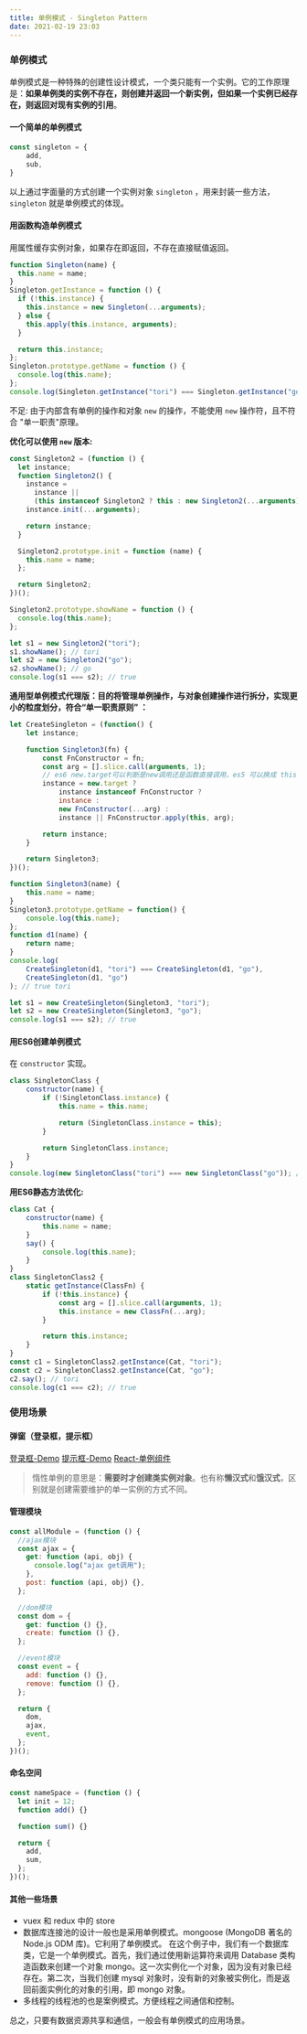 ```yaml
---
title: 单例模式 - Singleton Pattern
date: 2021-02-19 23:03
---
```


### 单例模式

单例模式是一种特殊的创建性设计模式，一个类只能有一个实例。它的工作原理是：**如果单例类的实例不存在，则创建并返回一个新实例，但如果一个实例已经存在，则返回对现有实例的引用**。

#### 一个简单的单例模式

```js
const singleton = {
    add,
    sub,
}
```

以上通过字面量的方式创建一个实例对象 `singleton` ，用来封装一些方法， `singleton` 就是单例模式的体现。

#### 用函数构造单例模式

用属性缓存实例对象，如果存在即返回，不存在直接赋值返回。

```js
function Singleton(name) {
  this.name = name;
}
Singleton.getInstance = function () {
  if (!this.instance) {
    this.instance = new Singleton(...arguments);
  } else {
    this.apply(this.instance, arguments);
  }

  return this.instance;
};
Singleton.prototype.getName = function () {
  console.log(this.name);
};
console.log(Singleton.getInstance("tori") === Singleton.getInstance("go")); //true
```

不足: 由于内部含有单例的操作和对象 `new` 的操作，不能使用 `new` 操作符，且不符合 "单一职责"原理。

**优化可以使用 `new` 版本:**

```js
const Singleton2 = (function () {
  let instance;
  function Singleton2() {
    instance =
      instance ||
      (this instanceof Singleton2 ? this : new Singleton2(...arguments));
    instance.init(...arguments);

    return instance;
  }

  Singleton2.prototype.init = function (name) {
    this.name = name;
  };

  return Singleton2;
})();

Singleton2.prototype.showName = function () {
  console.log(this.name);
};

let s1 = new Singleton2("tori");
s1.showName(); // tori
let s2 = new Singleton2("go");
s2.showName(); // go
console.log(s1 === s2); // true
```

**通用型单例模式代理版：目的将管理单例操作，与对象创建操作进行拆分，实现更小的粒度划分，符合“单一职责原则” ：**

```js
let CreateSingleton = (function() {
    let instance;

    function Singleton3(fn) {
        const FnConstructor = fn;
        const arg = [].slice.call(arguments, 1);
        // es6 new.target可以判断是new调用还是函数直接调用，es5 可以换成 this.constructor === fn
        instance = new.target ?
            instance instanceof FnConstructor ?
            instance :
            new FnConstructor(...arg) :
            instance || FnConstructor.apply(this, arg);

        return instance;
    }

    return Singleton3;
})();

function Singleton3(name) {
    this.name = name;
}
Singleton3.prototype.getName = function() {
    console.log(this.name);
};
function d1(name) {
    return name;
}
console.log(
    CreateSingleton(d1, "tori") === CreateSingleton(d1, "go"),
    CreateSingleton(d1, "go")
); // true tori

let s1 = new CreateSingleton(Singleton3, "tori");
let s2 = new CreateSingleton(Singleton3, "go");
console.log(s1 === s2); // true
```

#### 用ES6创建单例模式

在 `constructor` 实现。

```js
class SingletonClass {
    constructor(name) {
        if (!SingletonClass.instance) {
            this.name = this.name;

            return (SingletonClass.instance = this);
        }

        return SingletonClass.instance;
    }
}
console.log(new SingletonClass("tori") === new SingletonClass("go")); // true
```

**用ES6静态方法优化:**

```js
class Cat {
    constructor(name) {
        this.name = name;
    }
    say() {
        console.log(this.name);
    }
}
class SingletonClass2 {
    static getInstance(ClassFn) {
        if (!this.instance) {
            const arg = [].slice.call(arguments, 1);
            this.instance = new ClassFn(...arg);
        }

        return this.instance;
    }
}
const c1 = SingletonClass2.getInstance(Cat, "tori");
const c2 = SingletonClass2.getInstance(Cat, "go");
c2.say(); // tori
console.log(c1 === c2); // true
```

### 使用场景

#### 弹窗（登录框，提示框）

[登录框-Demo](https://github.com/toringo/fe-more-thing/design-patterns/SingletonPattern/example/modal.html)
[提示框-Demo](https://github.com/toringo/fe-more-thing/design-patterns/SingletonPattern/example/alert.html)
[React-单例组件](https://github.com/toringo/fe-more-thing/design-patterns/SingletonPattern/example/react-message.html)

> 惰性单例的意思是：**需要时才创建类实例对象**。也有称**懒汉式**和**饿汉式**，区别就是创建需要维护的单一实例的方式不同。

#### 管理模块

```js
const allModule = (function () {
  //ajax模块
  const ajax = {
    get: function (api, obj) {
      console.log("ajax get调用");
    },
    post: function (api, obj) {},
  };

  //dom模块
  const dom = {
    get: function () {},
    create: function () {},
  };

  //event模块
  const event = {
    add: function () {},
    remove: function () {},
  };

  return {
    dom,
    ajax,
    event,
  };
})();
```

#### 命名空间

```js
const nameSpace = (function () {
  let init = 12;
  function add() {}

  function sum() {}

  return {
    add,
    sum,
  };
})(); 
```

#### 其他一些场景

- vuex 和 redux 中的 store
- 数据库连接池的设计一般也是采用单例模式。mongoose (MongoDB 著名的 Node.js ODM 库)。它利用了单例模式。
在这个例子中，我们有一个数据库类，它是一个单例模式。首先，我们通过使用新运算符来调用 Database 类构造函数来创建一个对象 mongo。这一次实例化一个对象，因为没有对象已经存在。第二次，当我们创建 mysql 对象时，没有新的对象被实例化，而是返回前面实例化的对象的引用，即 mongo 对象。
- 多线程的线程池的也是案例模式。方便线程之间通信和控制。

总之，只要有数据资源共享和通信，一般会有单例模式的应用场景。
